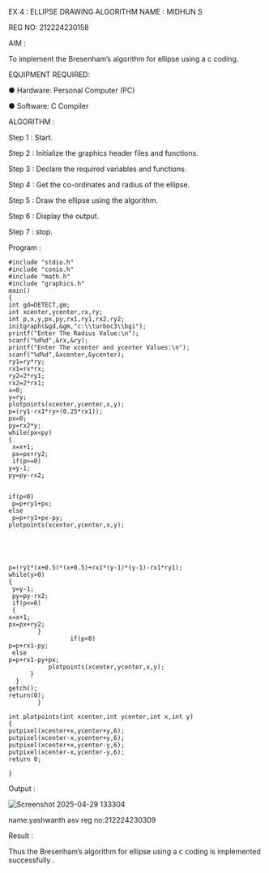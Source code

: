 EX 4 : ELLIPSE DRAWING ALGORITHM
NAME : MIDHUN S

REG NO: 212224230158

AIM :

To implement the Bresenham’s algorithm for ellipse using a c coding.

EQUIPMENT REQUIRED:

● Hardware: Personal Computer (PC)

● Software: C Compiler

ALGORITHM :

Step 1 : Start.

Step 2 : Initialize the graphics header files and functions.

Step 3 : Declare the required variables and functions.

Step 4 : Get the co-ordinates and radius of the ellipse.

Step 5 : Draw the ellipse using the algorithm.

Step 6 : Display the output.

Step 7 : stop.

Program :

    #include "stdio.h" 
    #include "conio.h" 
    #include "math.h" 
    #include "graphics.h" 
    main() 
    { 
    int gd=DETECT,gm; 
    int xcenter,ycenter,rx,ry; 
    int p,x,y,px,py,rx1,ry1,rx2,ry2; 
    initgraph(&gd,&gm,"c:\\turboc3\\bgi");
    printf("Enter The Radius Value:\n"); 
    scanf("%d%d",&rx,&ry); 
    printf("Enter The xcenter and ycenter Values:\n"); 
    scanf("%d%d",&xcenter,&ycenter); 
    ry1=ry*ry; 
    rx1=rx*rx; 
    ry2=2*ry1; 
    rx2=2*rx1; 
    x=0; 
    y=ry; 
    plotpoints(xcenter,ycenter,x,y); 
    p=(ry1-rx1*ry+(0.25*rx1)); 
    px=0; 
    py=rx2*y; 
    while(px<py) 
    { 
     x=x+1; 
     px=px+ry2; 
     if(p>=0) 
    y=y-1; 
    py=py-rx2; 
 
 
    if(p<0) 
     p=p+ry1+px; 
    else 
     p=p+ry1+px-py; 
    plotpoints(xcenter,ycenter,x,y); 
 
 
 
 
 
    p=(ry1*(x+0.5)*(x+0.5)+rx1*(y-1)*(y-1)-rx1*ry1);  
    while(y>0)
    { 
     y=y-1; 
     py=py-rx2; 
     if(p<=0) 
     { 
    x=x+1; 
    px=px+ry2; 
            } 
                     if(p>0) 
    p=p+rx1-py; 
     else 
    p=p+rx1-py+px; 
               plotpoints(xcenter,ycenter,x,y); 
          } 
      } 
    getch(); 
    return(0); 
            } 
 
    int plotpoints(int xcenter,int ycenter,int x,int y) 
    { 
    putpixel(xcenter+x,ycenter+y,6); 
    putpixel(xcenter-x,ycenter+y,6); 
    putpixel(xcenter+x,ycenter-y,6); 
    putpixel(xcenter-x,ycenter-y,6);
    return 0;
 
    }
Output :

![Screenshot 2025-04-29 133304](https://github.com/user-attachments/assets/a4f49e5e-b191-4bc6-a322-63d948f5efcc)




name:yashwanth asv
reg no:212224230309


Result :

Thus the Bresenham’s algorithm for ellipse using a c coding is implemented successfully .
